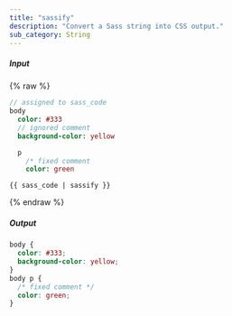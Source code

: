 ```yaml
---
title: "sassify"
description: "Convert a Sass string into CSS output."
sub_category: String
---
```

##### Input
{% raw %}
~~~sass
// assigned to sass_code
body
  color: #333
  // ignored comment
  background-color: yellow

  p
    /* fixed comment
    color: green
~~~
~~~liquid
{{ sass_code | sassify }}
~~~
{% endraw %}

##### Output

~~~css
body {
  color: #333;
  background-color: yellow;
}
body p {
  /* fixed comment */
  color: green;
}

~~~
